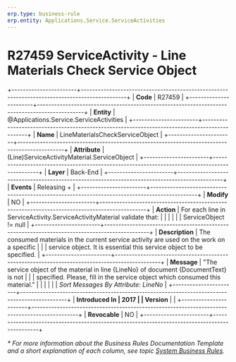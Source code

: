 ```yaml
---
erp.type: business-rule
erp.entity: Applications.Service.ServiceActivities
---
```


# R27459 ServiceActivity - Line Materials Check Service Object
+-----------------------+----------------------------------------------------------------------------------------------+
| **Code**              | R27459                                                                                       |
+-----------------------+----------------------------------------------------------------------------------------------+
| **Entity**            | @Applications.Service.ServiceActivities                                                      |
+-----------------------+----------------------------------------------------------------------------------------------+
| **Name**              | LineMaterialsCheckServiceObject                                                              |
+-----------------------+----------------------------------------------------------------------------------------------+
| **Attribute**         | (Line)ServiceActivityMaterial.ServiceObject                                                  |
+-----------------------+----------------------------------------------------------------------------------------------+
| **Layer**             | Back-End                                                                                     |
+-----------------------+----------------------------------------------------------------------------------------------+
| **Events**            | Releasing +                                                                                  |
+-----------------------+----------------------------------------------------------------------------------------------+
| **Modify**            | NO                                                                                           |
+-----------------------+----------------------------------------------------------------------------------------------+
| **Action**            | For each line in ServiceActivity.ServiceActivityMaterial validate that:                      |
|                       |                                                                                              |
|                       | ServiceObject != null                                                                        |
+-----------------------+----------------------------------------------------------------------------------------------+
| **Description**       | The consumed materials in the current service activity are used on the work on a specific    |
|                       | service object. It is essential this service object to be specified.                         |
+-----------------------+----------------------------------------------------------------------------------------------+
| **Message**           | \"The service object of the material in line {LineNo} of document {DocumentText} is not      |
|                       | specified. Please, fill in the service object which consumed this material.\"                |
|                       |                                                                                              |
|                       | *Sort Messages By Attribute: LineNo*                                                         |
+-----------------------+----------------------------------------------------------------------------------------------+
| **Introduced In       | 2017                                                                                         |
| Version**             |                                                                                              |
+-----------------------+----------------------------------------------------------------------------------------------+
| **Revocable**         | NO                                                                                           |
+-----------------------+----------------------------------------------------------------------------------------------+

*\* For more information about the Business Rules Documentation Template and a short explanation of each column, see
topic [System Business Rules](../templates/template-description-system-business-rules.md).*
